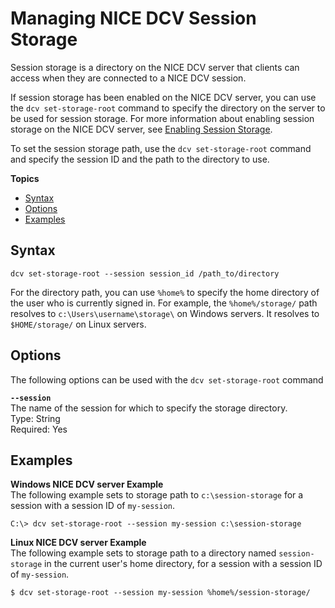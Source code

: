 # Managing NICE DCV Session Storage<a name="managing-session-storage"></a>

Session storage is a directory on the NICE DCV server that clients can access when they are connected to a NICE DCV session\.

If session storage has been enabled on the NICE DCV server, you can use the `dcv set-storage-root` command to specify the directory on the server to be used for session storage\. For more information about enabling session storage on the NICE DCV server, see [Enabling Session Storage](manage-storage.md)\.

To set the session storage path, use the `dcv set-storage-root` command and specify the session ID and the path to the directory to use\.

**Topics**
+ [Syntax](#syntax)
+ [Options](#options)
+ [Examples](#session-storage-example)

## Syntax<a name="syntax"></a>

```
dcv set-storage-root --session session_id /path_to/directory
```

For the directory path, you can use `%home%` to specify the home directory of the user who is currently signed in\. For example, the `%home%/storage/` path resolves to `c:\Users\username\storage\` on Windows servers\. It resolves to `$HOME/storage/` on Linux servers\. 

## Options<a name="options"></a>

The following options can be used with the `dcv set-storage-root` command

**`--session`**  
The name of the session for which to specify the storage directory\.  
Type: String  
Required: Yes

## Examples<a name="session-storage-example"></a>

**Windows NICE DCV server Example**  
The following example sets to storage path to `c:\session-storage` for a session with a session ID of `my-session`\.

```
C:\> dcv set-storage-root --session my-session c:\session-storage
```

**Linux NICE DCV server Example**  
The following example sets to storage path to a directory named `session-storage` in the current user's home directory, for a session with a session ID of `my-session`\.

```
$ dcv set-storage-root --session my-session %home%/session-storage/
```